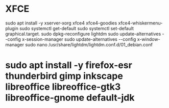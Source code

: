 

# XFCE

sudo apt install -y xserver-xorg xfce4 xfce4-goodies
xfce4-whiskermenu-plugin
sudo systemctl get-default
sudo systemctl set-default graphical.target.
sudo dpkg-reconfigure lightdm
sudo update-alternatives --config x-session-manager
sudo update-alternatives --config x-window-manager
sudo nano /usr/share/lightdm/lightdm.conf.d/01_debian.conf
# sudo apt install -y firefox-esr thunderbird gimp inkscape libreoffice libreoffice-gtk3 libreoffice-gnome default-jdk
